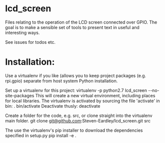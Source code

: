 # lcd_screen

Files relating to the operation of the LCD screen connected over GPIO.
The goal is to make a sensible set of tools to present text in useful and interesting ways.

See issues for todos etc.

# Installation:

Use a virtualenv if you like (allows you to keep project packages (e.g. rpi.gpio) separate from host system Python installation.

Set up a virtualenv for this project:
	virtualenv -p python2.7 lcd_screen --no-site-packages
This will create a new virtual environment, including places for local libraries. The virtualenv is activated by sourcing the file 'activate' in bin:
	. bin/activate
Deactivate thusly:
	deactivate

Create a folder for the code, e.g. src, or clone straight into the virtualenv main folder.
	git clone git@github.com:Steven-Eardley/lcd_screen.git src

The use the virtualenv's pip installer to download the dependencies specified in setup.py
	pip install -e .
